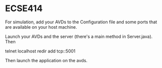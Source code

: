 ECSE414
=======


For simulation, add your AVDs to the Configuration file and some ports that are available on your host machine.

Launch your AVDs and the server (there's a main method in Server.java). Then 

telnet localhost <avdconsoleport>
redir add tcp:<the port you put in the config>:5001

Then launch the application on the avds.


